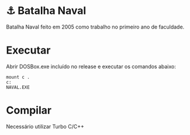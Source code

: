 # ⚓ Batalha Naval

Batalha Naval feito em 2005 como trabalho no primeiro ano de faculdade.

# Executar

Abrir DOSBox.exe incluído no release e executar os comandos abaixo:

```
mount c .
c:
NAVAL.EXE
```

# Compilar

Necessário utilizar Turbo C/C++
